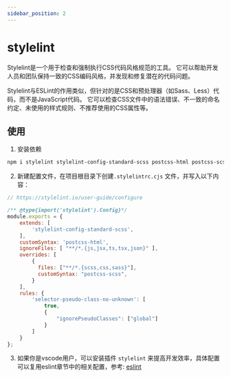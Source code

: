 ```yaml
---
sidebar_position: 2
---
```


# stylelint
Stylelint是一个用于检查和强制执行CSS代码风格规范的工具。
它可以帮助开发人员和团队保持一致的CSS编码风格，并发现和修复潜在的代码问题。

Stylelint与ESLint的作用类似，但针对的是CSS和预处理器（如Sass、Less）代码，而不是JavaScript代码。
它可以检查CSS文件中的语法错误、不一致的命名约定、未使用的样式规则、不推荐使用的CSS属性等。


## 使用
1. 安装依赖
```bash
npm i stylelint stylelint-config-standard-scss postcss-html postcss-scss -D
```
2. 新建配置文件，在项目根目录下创建`.stylelintrc.cjs` 文件，并写入以下内容：
```js
// https://stylelint.io/user-guide/configure

/** @type{import('stylelint').Config}*/
module.exports = {
    extends: [
        'stylelint-config-standard-scss',
    ],
    customSyntax: 'postcss-html',
    ignoreFiles: [ "**/*.{js,jsx,ts,tsx,json}" ],
    overrides: [
        {
          files: ["**/*.{scss,css,sass}"],
          customSyntax: "postcss-scss",
        }
    ],
    rules: {
        'selector-pseudo-class-no-unknown': [
            true,
            {
                "ignorePseudoClasses": ["global"]
            }
        ]
    }
};
```
3. 如果你是vscode用户，可以安装插件 `stylelint` 来提高开发效率，具体配置可以复用eslint章节中的相关配置，参考: [eslint](./eslint#自定义eslint配置)
